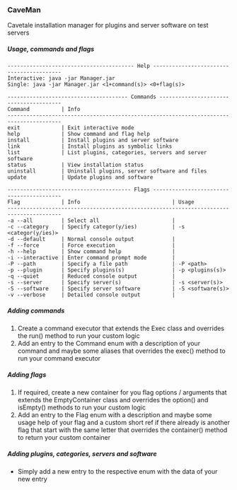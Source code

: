 ### CaveMan
Cavetale installation manager for plugins and server software on test servers

##### Usage, commands and flags
```
---------------------------------------- Help -----------------------------------------
Interactive: java -jar Manager.jar
Single: java -jar Manager.jar <1+command(s)> <0+flag(s)>

-------------------------------------- Commands ---------------------------------------
Command          | Info
---------------------------------------------------------------------------------------
exit             | Exit interactive mode
help             | Show command and flag help
install          | Install plugins and server software
link             | Install plugins as symbolic links
list             | List plugins, categories, servers and server software
status           | View installation status
uninstall        | Uninstall plugins, server software and files
update           | Update plugins and software

--------------------------------------- Flags -----------------------------------------
Flag             | Info                             | Usage
---------------------------------------------------------------------------------------
-a --all         | Select all                       |
-c --category    | Specify categor(y/ies)           | -s <categor(y/ies)>
-d --default     | Normal console output            |
-f --force       | Force execution                  |
-h --help        | Show command help                |
-i --interactive | Enter command prompt mode        |
-P --path        | Specify a file path              | -P <path>
-p --plugin      | Specify plugins(s)               | -p <plugins(s)>
-q --quiet       | Reduced console output           |
-s --server      | Specify server(s)                | -s <server(s)>
-S --software    | Specify server software          | -S <software(s)>
-v --verbose     | Detailed console output          |
```

##### Adding commands
1. Create a command executor that extends the Exec class and overrides the run() method to run your custom logic
2. Add an entry to the Command enum with a description of your command and maybe some aliases that overrides the exec() method to run your command executor

##### Adding flags
1. If required, create a new container for you flag options / arguments that extends the EmptyContainer class and overrides the option() and isEmpty() methods to run your custom logic
2. Add an entry to the Flag enum with a description and maybe some usage help of your flag and a custom short ref if there already is another flag that start with the same letter that overrides the container() method to return your custom container

##### Adding plugins, categories, servers and software
- Simply add a new entry to the respective enum with the data of your new entry
